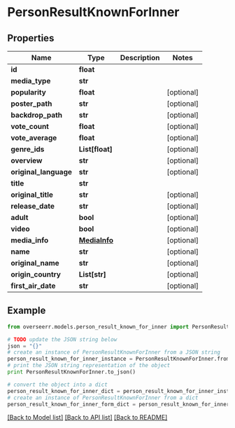 # PersonResultKnownForInner


## Properties
Name | Type | Description | Notes
------------ | ------------- | ------------- | -------------
**id** | **float** |  | 
**media_type** | **str** |  | 
**popularity** | **float** |  | [optional] 
**poster_path** | **str** |  | [optional] 
**backdrop_path** | **str** |  | [optional] 
**vote_count** | **float** |  | [optional] 
**vote_average** | **float** |  | [optional] 
**genre_ids** | **List[float]** |  | [optional] 
**overview** | **str** |  | [optional] 
**original_language** | **str** |  | [optional] 
**title** | **str** |  | 
**original_title** | **str** |  | [optional] 
**release_date** | **str** |  | [optional] 
**adult** | **bool** |  | [optional] 
**video** | **bool** |  | [optional] 
**media_info** | [**MediaInfo**](MediaInfo.md) |  | [optional] 
**name** | **str** |  | [optional] 
**original_name** | **str** |  | [optional] 
**origin_country** | **List[str]** |  | [optional] 
**first_air_date** | **str** |  | [optional] 

## Example

```python
from overseerr.models.person_result_known_for_inner import PersonResultKnownForInner

# TODO update the JSON string below
json = "{}"
# create an instance of PersonResultKnownForInner from a JSON string
person_result_known_for_inner_instance = PersonResultKnownForInner.from_json(json)
# print the JSON string representation of the object
print PersonResultKnownForInner.to_json()

# convert the object into a dict
person_result_known_for_inner_dict = person_result_known_for_inner_instance.to_dict()
# create an instance of PersonResultKnownForInner from a dict
person_result_known_for_inner_form_dict = person_result_known_for_inner.from_dict(person_result_known_for_inner_dict)
```
[[Back to Model list]](../README.md#documentation-for-models) [[Back to API list]](../README.md#documentation-for-api-endpoints) [[Back to README]](../README.md)



